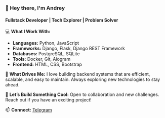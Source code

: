 ### 👋 Hey there, I'm Andrey
#### Fullstack Developer | Tech Explorer | Problem Solver

💻 **What I Work With:**
- **Languages:** Python, JavaScript
- **Frameworks:** Django, Flask, Django REST Framework
- **Databases:** PostgreSQL, SQLite
- **Tools:** Docker, Git, Aiogram
- **Frontend:** HTML, CSS, Bootstrap

🚀 **What Drives Me:**
I love building backend systems that are efficient, scalable, and easy to maintain. Always exploring new technologies to stay ahead.

🤝 **Let’s Build Something Cool:**
Open to collaboration and new challenges. Reach out if you have an exciting project!

📫 **Connect:** [Telegram](https://t.me/glush_33)
